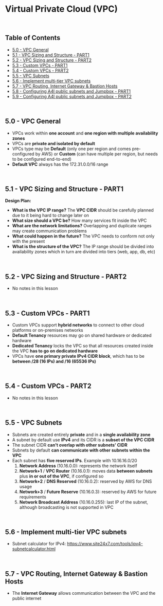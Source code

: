# Virtual Private Cloud (VPC)

</br>

## Table of Contents

- [5.0 - VPC General](#5.0)
- [5.1 - VPC Sizing and Structure - PART1](#5.1)
- [5.2 - VPC Sizing and Structure - PART2](#5.2)
- [5.3 - Custom VPCs - PART1](#5.3)
- [5.4 - Custom VPCs - PART2](#5.4)
- [5.5 - VPC Subnets](#5.5)
- [5.6 - Implement multi-tier VPC subnets](#5.6)
- [5.7 - VPC Routing, Internet Gateway & Bastion Hosts](#5.7)
- [5.8 - Configuring A4l public subnets and Jumpbox - PART1](#5.8)
- [5.9 - Configuring A4l public subnets and Jumpbox - PART2](#5.9)

</br>

<h2>5.0 - VPC General</h2><a name="5.1"></a>

- VPCs work within **one account** and **one region with multiple availability zones** 
- VPCs are **private and isolated by default**
- VPCs type may be **Default** (only one per region and comes pre-configured by AWS) or **Custom** (can have multiple per region, but needs to be configured end-to-end)
- **Default VPC** always has the 172.31.0.0/16 range 

</br>

<h2>5.1 - VPC Sizing and Structure - PART1</h2><a name="5.1"></a>

**Design Plan:**

- **What is the VPC IP range?** The **VPC CIDR** should be carefully planned due to it being hard to change later on
- **What size should a VPC be?** How many services fit inside the VPC
- **What are the network limitations?** Overlapping and duplicate ranges may create communication problems
- **What could happen in the future?** The VPC needs to conform not only with the present
- **What is the structure of the VPC?** The IP range should be divided into availability zones which in turn are divided into tiers (web, app, db, etc)

</br>

<h2>5.2 - VPC Sizing and Structure - PART2</h2><a name="5.2"></a>

- No notes in this lesson

</br>

<h2>5.3 - Custom VPCs - PART1</h2><a name="5.3"></a>

- Custom VPCs support **hybrid networks** to connect to other cloud platforms or on-premises networks
- **Default Tenancy** resources may go on shared hardware or dedicated hardware
- **Dedicated Tenancy** locks the VPC so that all resources created inside the VPC **has to go on dedicated hardware**
- VPCs have **one primary private IPv4 CIDR block**, which has to be **between /28 (16 IPs) and /16 (65536 IPs)**

</br>

<h2>5.4 - Custom VPCs - PART2</h2><a name="5.4"></a>

- No notes in this lesson

</br>

<h2>5.5 - VPC Subnets</h2><a name="5.5"></a>

- Subnets are created entirely **private** and in a **single availability zone**
- A subnet by default use **IPv4** and its CIDR is a **subset of the VPC CIDR** 
- The subnet CIDR **can't overlap with other subnets' CIDR**
- Subnets by default **can communicate with other subnets within the VPC**
- Each subnet has **five reserved IPs**. Example with 10.16.16.0/20 
  1. **Network Address** (10.16.0.0): represents the network itself
  2. **Network+1** / **VPC Router** (10.16.0.1): moves data **between subnets** plus **in or out of the VPC**, if configured so
  3. **Network+2** / **DNS Reserved** (10.16.0.2): reserved by AWS for DNS usage
  4. **Network+3** / **Future Reserve** (10.16.0.3): reserved by AWS for future requirements
  5. **Network Broadcast Address** (10.16.0.255): last IP of the subnet, although broadcasting is not supported in VPC

</br>

<h2>5.6 - Implement multi-tier VPC subnets</h2><a name="5.6"></a>

- Subnet calculator for IPv4: https://www.site24x7.com/tools/ipv4-subnetcalculator.html

</br>

<h2>5.7 - VPC Routing, Internet Gateway & Bastion Hosts</h2><a name="5.7"></a>

- The **Internet Gateway** allows communication between the VPC and the public internet